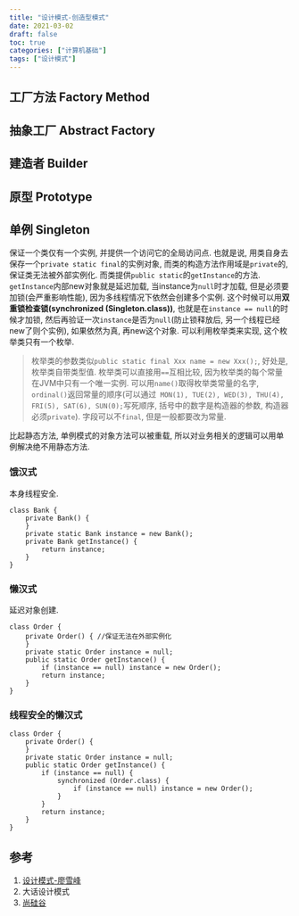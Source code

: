 ```yaml
---
title: "设计模式-创造型模式"
date: 2021-03-02
draft: false
toc: true
categories: ["计算机基础"]
tags: ["设计模式"]
---
```


## 工厂方法 Factory Method
## 抽象工厂 Abstract Factory
## 建造者 Builder
## 原型 Prototype
## 单例 Singleton
保证一个类仅有一个实例, 并提供一个访问它的全局访问点. 也就是说, 用类自身去保存一个`private static final`的实例对象, 而类的构造方法作用域是`private`的, 保证类无法被外部实例化. 而类提供`public static`的`getInstance`的方法. `getInstance`内部new对象就是延迟加载, 当instance为`null`时才加载, 但是必须要加锁(会严重影响性能), 因为多线程情况下依然会创建多个实例. 这个时候可以用**双重锁检查锁(synchronized (Singleton.class))**, 也就是在`instance == null`的时候才加锁, 然后再验证一次`instance`是否为`null`(防止锁释放后, 另一个线程已经new了则个实例), 如果依然为真, 再new这个对象. 可以利用枚举类来实现, 这个枚举类只有一个枚举.

> 枚举类的参数类似`public static final Xxx name = new Xxx();`, 好处是, 枚举类自带类型值. 枚举类可以直接用`==`互相比较, 因为枚举类的每个常量在JVM中只有一个唯一实例. 可以用`name()`取得枚举类常量的名字, `ordinal()`返回常量的顺序(可以通过` MON(1), TUE(2), WED(3), THU(4), FRI(5), SAT(6), SUN(0);`写死顺序, 括号中的数字是构造器的参数, 构造器必须`private`). 字段可以不`final`, 但是一般都要改为常量.

比起静态方法, 单例模式的对象方法可以被重载, 所以对业务相关的逻辑可以用单例解决绝不用静态方法.

### 饿汉式
本身线程安全.
```
class Bank {
    private Bank() {
    }
    private static Bank instance = new Bank();
    private Bank getInstance() {
        return instance;
    }
}
```

### 懒汉式
延迟对象创建. 
```
class Order {
    private Order() { //保证无法在外部实例化
    }
    private static Order instance = null;
    public static Order getInstance() {
        if (instance == null) instance = new Order();
        return instance;
    }
}
```

### 线程安全的懒汉式
```
class Order {
    private Order() {
    }
    private static Order instance = null;
    public static Order getInstance() {
        if (instance == null) {
            synchronized (Order.class) {
                if (instance == null) instance = new Order();
            }
        }
        return instance;
    }
}
```

## 参考
1. [设计模式-廖雪峰](https://www.liaoxuefeng.com/wiki/1252599548343744/1281319090782242)
2. 大话设计模式
3. [尚硅谷](https://www.bilibili.com/video/BV1Kb411W75N?p=325)